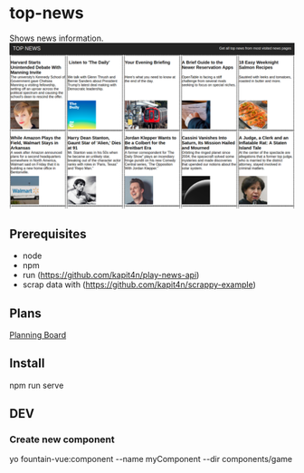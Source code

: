 # top-news
Shows news information.
![Top News](https://github.com/kapit4n/top-news/raw/master/mockups/top-news-home0.1.png)

## Prerequisites
* node
* npm
* run (https://github.com/kapit4n/play-news-api)
* scrap data with (https://github.com/kapit4n/scrappy-example)

## Plans
[Planning Board](https://github.com/kapit4n/top-news/projects/1)

## Install
npm run serve

## DEV
### Create new component
yo fountain-vue:component --name myComponent --dir components/game
